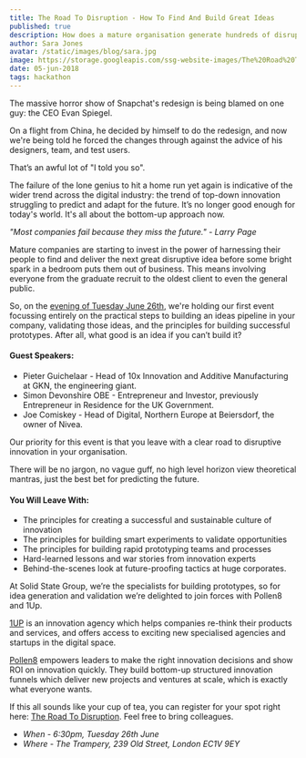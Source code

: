 ```yaml
---
title: The Road To Disruption - How To Find And Build Great Ideas
published: true
description: How does a mature organisation generate hundreds of disruptive ideas, validate them, and prototype? Join us on 26th June for a fantastic event which will leave you filled with stories, lessons, and concrete actions.
author: Sara Jones
avatar: /static/images/blog/sara.jpg
image: https://storage.googleapis.com/ssg-website-images/The%20Road%20To%20Disruption/the%20road%20to%20disruption%20header%202.jpg
date: 05-jun-2018
tags: hackathon
---
```


The massive horror show of Snapchat's redesign is being blamed on one guy: the CEO Evan Spiegel.

On a flight from China, he decided by himself to do the redesign, and now we're being told he forced the changes through against the advice of his designers, team, and test users.

That’s an awful lot of "I told you so".

The failure of the lone genius to hit a home run yet again is indicative of the wider trend across the digital industry: the trend of top-down innovation struggling to predict and adapt for the future. It’s no longer good enough for today's world. It's all about the bottom-up approach now.

*"Most companies fail because they miss the future." - Larry Page*

Mature companies are starting to invest in the power of harnessing their people to find and deliver the next great disruptive idea before some bright spark in a bedroom puts them out of business. This means involving everyone from the graduate recruit to the oldest client to even the general public.

So, on the [evening of Tuesday June 26th](https://www.eventbrite.com/e/the-road-to-disruption-tickets-45896142598), we're holding our first event focussing entirely on the practical steps to building an ideas pipeline in your company, validating those ideas, and the principles for building successful prototypes. After all, what good is an idea if you can’t build it?

#### Guest Speakers:

- Pieter Guichelaar - Head of 10x Innovation and Additive Manufacturing at GKN, the engineering giant.
- Simon Devonshire OBE - Entrepreneur and Investor, previously Entrepreneur in Residence for the UK Government.
- Joe Comiskey - Head of Digital, Northern Europe at Beiersdorf, the owner of Nivea.

Our priority for this event is that you leave with a clear road to disruptive innovation in your organisation.

There will be no jargon, no vague guff, no high level horizon view theoretical mantras, just the best bet for predicting the future. 

#### You Will Leave With:

- The principles for creating a successful and sustainable culture of innovation 
- The principles for building smart experiments to validate opportunities
- The principles for building rapid prototyping teams and processes
- Hard-learned lessons and war stories from innovation experts
- Behind-the-scenes look at future-proofing tactics at huge corporates.

At Solid State Group, we’re the specialists for building prototypes, so for idea generation and validation we’re delighted to join forces with Pollen8 and 1Up. 

[1UP](http://www.get1up.co) is an innovation agency which helps companies re-think their products and services, and offers access to exciting new specialised agencies and startups in the digital space.

[Pollen8](http://www.pollen8.io) empowers leaders to make the right innovation decisions and show ROI on innovation quickly. They build bottom-up structured innovation funnels which deliver new projects and ventures at scale, which is exactly what everyone wants.

If this all sounds like your cup of tea, you can register for your spot right here: [The Road To Disruption](https://www.eventbrite.com/e/the-road-to-disruption-tickets-45896142598). Feel free to bring colleagues.

- *When - 6:30pm, Tuesday 26th June*
- *Where - The Trampery, 239 Old Street, London EC1V 9EY*
